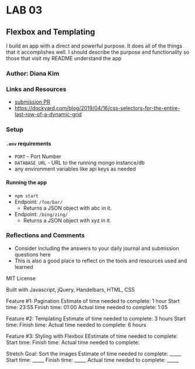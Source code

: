# LAB 03

## Flexbox and Templating

I build an app with a direct and powerful purpose. It does all of the things that it accomplishes well. I should describe the purpose and functionality so those that visit my README understand the app

### Author: Diana Kim

### Links and Resources
* [submission PR](http://xyz.com)
* https://dockyard.com/blog/2019/04/16/css-selectors-for-the-entire-last-row-of-a-dynamic-grid

### Setup

#### `.env` requirements
* `PORT` - Port Number
* `DATABASE_URL` - URL to the running mongo instance/db
* any environment variables like api keys as needed

#### Running the app
* `npm start`
* Endpoint: `/foo/bar/`
  * Returns a JSON object with abc in it.
* Endpoint: `/bing/zing/`
  * Returns a JSON object with xyz in it.

### Reflections and Comments

* Consider including the answers to your daily journal and submission questions here
* This is also a good place to reflect on the tools and resources used and learned

MIT License

Built with Javascript, jQuery, Handelbars, HTML, CSS

Feature #1: Pagination
Estimate of time needed to complete: 1 hour
Start time: 23:55
Finish time: 01:00
Actual time needed to complete: 1:05


Feature #2: Templating
Estimate of time needed to complete: 3 hours
Start time: 
Finish time: 
Actual time needed to complete: 6 hours


Feature #3: Styling with Flexbox
EEstimate of time needed to complete: 
Start time: 
Finish time: 
Actual time needed to complete: 


Stretch Goal: Sort the images
Estimate of time needed to complete: _____
Start time: _____
Finish time: _____
Actual time needed to complete: _____
